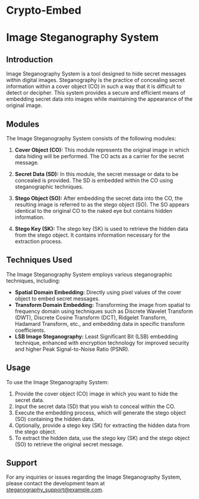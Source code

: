# Crypto-Embed
# Image Steganography System

## Introduction

Image Steganography System is a tool designed to hide secret messages within digital images. Steganography is the practice of concealing secret information within a cover object (CO) in such a way that it is difficult to detect or decipher. This system provides a secure and efficient means of embedding secret data into images while maintaining the appearance of the original image.

## Modules

The Image Steganography System consists of the following modules:

1. **Cover Object (CO):** This module represents the original image in which data hiding will be performed. The CO acts as a carrier for the secret message.

2. **Secret Data (SD):** In this module, the secret message or data to be concealed is provided. The SD is embedded within the CO using steganographic techniques.

3. **Stego Object (SO):** After embedding the secret data into the CO, the resulting image is referred to as the stego object (SO). The SO appears identical to the original CO to the naked eye but contains hidden information.

4. **Stego Key (SK):** The stego key (SK) is used to retrieve the hidden data from the stego object. It contains information necessary for the extraction process.

## Techniques Used

The Image Steganography System employs various steganographic techniques, including:

- **Spatial Domain Embedding:** Directly using pixel values of the cover object to embed secret messages.
- **Transform Domain Embedding:** Transforming the image from spatial to frequency domain using techniques such as Discrete Wavelet Transform (DWT), Discrete Cosine Transform (DCT), Ridgelet Transform, Hadamard Transform, etc., and embedding data in specific transform coefficients.
- **LSB Image Steganography:** Least Significant Bit (LSB) embedding technique, enhanced with encryption technology for improved security and higher Peak Signal-to-Noise Ratio (PSNR).

## Usage

To use the Image Steganography System:

1. Provide the cover object (CO) image in which you want to hide the secret data.
2. Input the secret data (SD) that you wish to conceal within the CO.
3. Execute the embedding process, which will generate the stego object (SO) containing the hidden data.
4. Optionally, provide a stego key (SK) for extracting the hidden data from the stego object.
5. To extract the hidden data, use the stego key (SK) and the stego object (SO) to retrieve the original secret message.

## Support

For any inquiries or issues regarding the Image Steganography System, please contact the development team at steganography_support@example.com.


